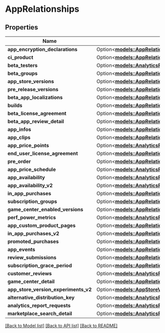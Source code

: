 # AppRelationships

## Properties

Name | Type | Description | Notes
------------ | ------------- | ------------- | -------------
**app_encryption_declarations** | Option<[**models::AppRelationshipsAppEncryptionDeclarations**](App_relationships_appEncryptionDeclarations.md)> |  | [optional]
**ci_product** | Option<[**models::AppRelationshipsCiProduct**](App_relationships_ciProduct.md)> |  | [optional]
**beta_testers** | Option<[**models::AnalyticsReportInstanceRelationshipsSegments**](AnalyticsReportInstance_relationships_segments.md)> |  | [optional]
**beta_groups** | Option<[**models::AppRelationshipsBetaGroups**](App_relationships_betaGroups.md)> |  | [optional]
**app_store_versions** | Option<[**models::AppRelationshipsAppStoreVersions**](App_relationships_appStoreVersions.md)> |  | [optional]
**pre_release_versions** | Option<[**models::AppRelationshipsPreReleaseVersions**](App_relationships_preReleaseVersions.md)> |  | [optional]
**beta_app_localizations** | Option<[**models::AppRelationshipsBetaAppLocalizations**](App_relationships_betaAppLocalizations.md)> |  | [optional]
**builds** | Option<[**models::AppRelationshipsBuilds**](App_relationships_builds.md)> |  | [optional]
**beta_license_agreement** | Option<[**models::AppRelationshipsBetaLicenseAgreement**](App_relationships_betaLicenseAgreement.md)> |  | [optional]
**beta_app_review_detail** | Option<[**models::AppRelationshipsBetaAppReviewDetail**](App_relationships_betaAppReviewDetail.md)> |  | [optional]
**app_infos** | Option<[**models::AppRelationshipsAppInfos**](App_relationships_appInfos.md)> |  | [optional]
**app_clips** | Option<[**models::AppRelationshipsAppClips**](App_relationships_appClips.md)> |  | [optional]
**app_price_points** | Option<[**models::AnalyticsReportInstanceRelationshipsSegments**](AnalyticsReportInstance_relationships_segments.md)> |  | [optional]
**end_user_license_agreement** | Option<[**models::AppRelationshipsEndUserLicenseAgreement**](App_relationships_endUserLicenseAgreement.md)> |  | [optional]
**pre_order** | Option<[**models::AppRelationshipsPreOrder**](App_relationships_preOrder.md)> |  | [optional]
**app_price_schedule** | Option<[**models::AnalyticsReportInstanceRelationshipsSegments**](AnalyticsReportInstance_relationships_segments.md)> |  | [optional]
**app_availability** | Option<[**models::AnalyticsReportInstanceRelationshipsSegments**](AnalyticsReportInstance_relationships_segments.md)> |  | [optional]
**app_availability_v2** | Option<[**models::AnalyticsReportInstanceRelationshipsSegments**](AnalyticsReportInstance_relationships_segments.md)> |  | [optional]
**in_app_purchases** | Option<[**models::AppRelationshipsInAppPurchases**](App_relationships_inAppPurchases.md)> |  | [optional]
**subscription_groups** | Option<[**models::AppRelationshipsSubscriptionGroups**](App_relationships_subscriptionGroups.md)> |  | [optional]
**game_center_enabled_versions** | Option<[**models::AppRelationshipsGameCenterEnabledVersions**](App_relationships_gameCenterEnabledVersions.md)> |  | [optional]
**perf_power_metrics** | Option<[**models::AnalyticsReportInstanceRelationshipsSegments**](AnalyticsReportInstance_relationships_segments.md)> |  | [optional]
**app_custom_product_pages** | Option<[**models::AppRelationshipsAppCustomProductPages**](App_relationships_appCustomProductPages.md)> |  | [optional]
**in_app_purchases_v2** | Option<[**models::AppRelationshipsInAppPurchasesV2**](App_relationships_inAppPurchasesV2.md)> |  | [optional]
**promoted_purchases** | Option<[**models::AppRelationshipsPromotedPurchases**](App_relationships_promotedPurchases.md)> |  | [optional]
**app_events** | Option<[**models::AppRelationshipsAppEvents**](App_relationships_appEvents.md)> |  | [optional]
**review_submissions** | Option<[**models::AppRelationshipsReviewSubmissions**](App_relationships_reviewSubmissions.md)> |  | [optional]
**subscription_grace_period** | Option<[**models::AppRelationshipsSubscriptionGracePeriod**](App_relationships_subscriptionGracePeriod.md)> |  | [optional]
**customer_reviews** | Option<[**models::AnalyticsReportInstanceRelationshipsSegments**](AnalyticsReportInstance_relationships_segments.md)> |  | [optional]
**game_center_detail** | Option<[**models::AppRelationshipsGameCenterDetail**](App_relationships_gameCenterDetail.md)> |  | [optional]
**app_store_version_experiments_v2** | Option<[**models::AppStoreVersionRelationshipsAppStoreVersionExperiments**](AppStoreVersion_relationships_appStoreVersionExperiments.md)> |  | [optional]
**alternative_distribution_key** | Option<[**models::AnalyticsReportInstanceRelationshipsSegments**](AnalyticsReportInstance_relationships_segments.md)> |  | [optional]
**analytics_report_requests** | Option<[**models::AnalyticsReportInstanceRelationshipsSegments**](AnalyticsReportInstance_relationships_segments.md)> |  | [optional]
**marketplace_search_detail** | Option<[**models::AnalyticsReportInstanceRelationshipsSegments**](AnalyticsReportInstance_relationships_segments.md)> |  | [optional]

[[Back to Model list]](../README.md#documentation-for-models) [[Back to API list]](../README.md#documentation-for-api-endpoints) [[Back to README]](../README.md)


